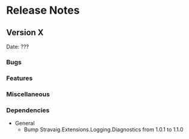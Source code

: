 # Release Notes

## Version X

Date: ???

### Bugs

### Features

### Miscellaneous

### Dependencies

- General
  - Bump Stravaig.Extensions.Logging.Diagnostics from 1.0.1 to 1.1.0


